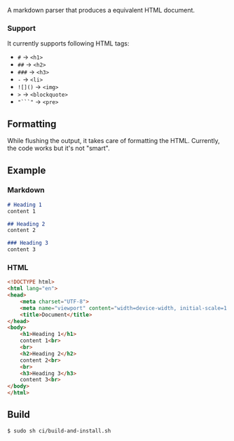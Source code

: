 A markdown parser that produces a equivalent HTML document.

### Support
It currently supports following HTML tags:

- `#`     ->  `<h1>`
- `##`    ->  `<h2>`
- `###`   ->  `<h3>`
- `-`     ->  `<li>`
- `![]()` ->  `<img>`
- `>`     ->  `<blockquote>`
- `"```"` ->  `<pre>`

## Formatting

While flushing the output, it takes care of formatting the HTML.
Currently, the code works but it's not "smart".

## Example

### Markdown
```md
# Heading 1
content 1

## Heading 2
content 2

### Heading 3
content 3
```

### HTML
```html
<!DOCTYPE html>
<html lang="en">
<head>
	<meta charset="UTF-8">
	<meta name="viewport" content="width=device-width, initial-scale=1.0">
	<title>Document</title>
</head>
<body>
	<h1>Heading 1</h1>
	content 1<br>
	<br>
	<h2>Heading 2</h2>
	content 2<br>
	<br>
	<h3>Heading 3</h3>
	content 3<br>
</body>
</html>
```

## Build

```console
$ sudo sh ci/build-and-install.sh
```
